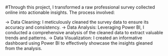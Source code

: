 #Through this project, I transformed a raw professional survey collected online into actionable insights. The process involved:

-> Data Cleaning: I meticulously cleaned the survey data to ensure its accuracy and consistency.
-> Data Analysis: Leveraging Power BI, I conducted a comprehensive analysis of the cleaned data to extract valuable trends and patterns.
-> Data Visualization: I created an informative dashboard using Power BI to effectively showcase the insights gleaned from the analysis.

